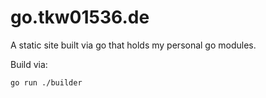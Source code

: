 # go.tkw01536.de

A static site built via go that holds my personal go modules.

Build via:

```bash
go run ./builder
```